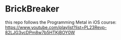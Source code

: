 # BrickBreaker

this repo follows the Programming Metal in iOS course: https://www.youtube.com/playlist?list=PL23Revp-82LJG3vcDPm8w7b5HTKjBOY0W
